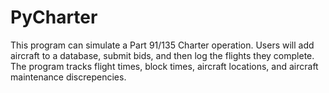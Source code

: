 # PyCharter
This program can simulate a Part 91/135 Charter operation.
Users will add aircraft to a database, submit bids, and then log the flights they complete.
The program tracks flight times, block times, aircraft locations, and aircraft maintenance discrepencies. 
